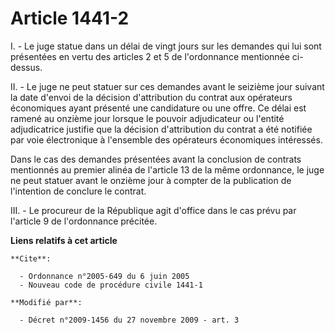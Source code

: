 # Article 1441-2

I. - Le juge statue dans un délai de vingt jours sur les demandes qui lui sont présentées en vertu des articles 2 et 5 de
l'ordonnance mentionnée ci-dessus. 

II. - Le juge ne peut statuer sur ces demandes avant le seizième jour suivant la date d'envoi de la décision d'attribution du
contrat aux opérateurs économiques ayant présenté une candidature ou une offre. Ce délai est ramené au onzième jour lorsque
le pouvoir adjudicateur ou l'entité adjudicatrice justifie que la décision d'attribution du contrat a été notifiée par voie
électronique à l'ensemble des opérateurs économiques intéressés. 

Dans le cas des demandes présentées avant la conclusion de contrats mentionnés au premier alinéa de l'article 13 de la même
ordonnance, le juge ne peut statuer avant le onzième jour à compter de la publication de l'intention de conclure le contrat. 

III. - Le procureur de la République agit d'office dans le cas prévu par l'article 9 de l'ordonnance précitée.

**Liens relatifs à cet article**

	**Cite**:

	  - Ordonnance n°2005-649 du 6 juin 2005
	  - Nouveau code de procédure civile 1441-1

	**Modifié par**:

	  - Décret n°2009-1456 du 27 novembre 2009 - art. 3
